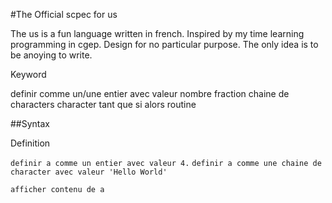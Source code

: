 #The Official scpec for us

The us is a fun language written in french. Inspired by my time learning programming in cgep. Design for no particular purpose.  The only idea is to be anoying to write.

Keyword

definir
comme un/une
entier
avec valeur
nombre
fraction
chaine de characters
character
tant que
si
alors
routine


##Syntax

Definition

`definir a comme un entier avec valeur 4.`
`definir a comme une chaine de character avec valeur 'Hello World'`

`afficher contenu de a`